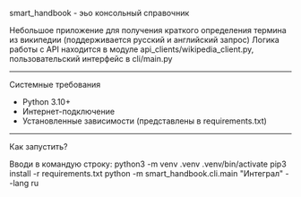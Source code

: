 smart_handbook - эьо консольный справочник

Небольшое приложение для получения краткого определения термина из википедии (поддерживается русский и английский запрос)
Логика работы с API находится в модуле api_clients/wikipedia_client.py, пользовательский интерфейс в cli/main.py

-------------

Системные требования
- Python 3.10+
- Интернет-подключение
- Установленные зависимости (представлены в requirements.txt)

-------------

Как запустить?

Вводи в командую строку:
python3 -m venv .venv
.venv/bin/activate
pip3 install -r requirements.txt
python -m smart_handbook.cli.main "Интеграл" --lang ru